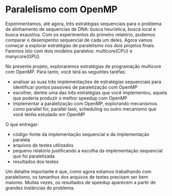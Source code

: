 # Paralelismo com OpenMP

Experimentamos, até agora, três estratégias sequenciais para o problema de alinhamento de sequencias de DNA: busca heurística, busca local e busca exaustiva.
Com os experimentos do primeiro relatório, pudemos comparar o desempenho sequencial de cada um deles. Agora vamos começar a explorar estratégias de paralelismo nos dois projetos finais.
Faremos isto com dois modelos paralelos: multicore(CPU) e manycore(GPU).

No presente projeto, exploraremos estratégias de programação multicore com OpenMP. Para tanto, você terá as seguintes tarefas:

<ul>
  <li> analisar as suas três implementações de estratégias sequenciais para identificar pontos passíveis de paralelização com OpenMP
  <li> escolher, dentre uma das três estratégias que você implementou, aquela que poderia produzir o melhor speedup com OpenMP
  <li> implementar a paralelização com OpenMP, explorando mecanismos como parallel for, parallel task, scheduling ou outro mecanismo que você tenha estudado em OpenMP
</ul>

O que entregar:

<ul>
  <li> código-fonte da implementação sequencial e da implementação paralela
  <li> arquivos de testes utilizados
  <li> pequeno relatório justificando a escolha da implementação sequencial que foi paralelizada
  <li> resultados dos testes
</ul>

Um detalhe importante é que, como agora estamos trabalhando com paralelismo, os tamanhos dos arquivos de testes precisam ser bem maiores. Muitas vezes, os resultados de speedup 
aparecem a partir de grandes instâncias do problema.



